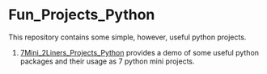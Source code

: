 # Fun_Projects_Python

This repository contains some simple, however, useful python projects.

1. <a href='https://github.com/NancyGirdhar/Fun_Projects_Python/tree/main/7Mini_2Liners_Projects_Python'>7Mini_2Liners_Projects_Python</a> provides a demo of some useful python packages and their usage as 7 python mini projects.
